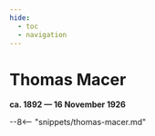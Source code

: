 ```yaml
---
hide:
  - toc
  - navigation 
---
```


# Thomas Macer

**ca. 1892 — 16 November 1926**

--8<-- "snippets/thomas-macer.md"
